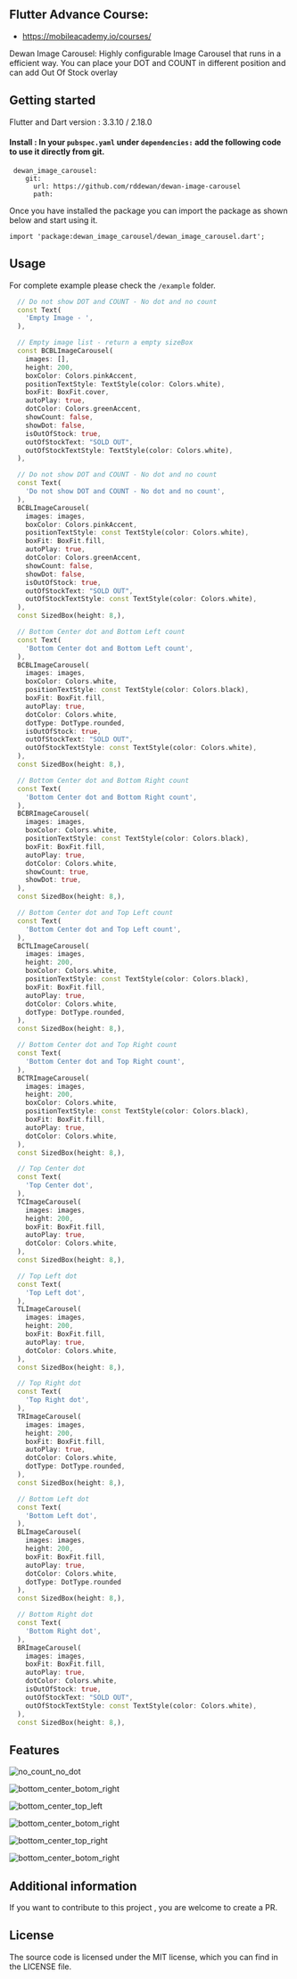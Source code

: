 ## Flutter Advance Course: 
* https://mobileacademy.io/courses/

Dewan Image Carousel: Highly configurable Image Carousel that runs in a efficient way. You can place your DOT and COUNT in different position and can add Out Of Stock overlay


## Getting started
Flutter and Dart version : 3.3.10 / 2.18.0
#### Install : In your `pubspec.yaml`  under `dependencies:` add the following code to use it directly from git.
```
 dewan_image_carousel:    
    git:
      url: https://github.com/rddewan/dewan-image-carousel
      path: 
```
Once you have installed the package you can import the package as shown below and start using it.

`import 'package:dewan_image_carousel/dewan_image_carousel.dart';`

## Usage

For complete example please check the `/example` folder.

```dart
  // Do not show DOT and COUNT - No dot and no count
  const Text(
    'Empty Image - ',
  ),

  // Empty image list - return a empty sizeBox
  const BCBLImageCarousel(
    images: [], 
    height: 200, 
    boxColor: Colors.pinkAccent,
    positionTextStyle: TextStyle(color: Colors.white),  
    boxFit: BoxFit.cover,
    autoPlay: true, 
    dotColor: Colors.greenAccent,  
    showCount: false,
    showDot: false,
    isOutOfStock: true,
    outOfStockText: "SOLD OUT", 
    outOfStockTextStyle: TextStyle(color: Colors.white),
  ),

  // Do not show DOT and COUNT - No dot and no count
  const Text(
    'Do not show DOT and COUNT - No dot and no count',
  ),
  BCBLImageCarousel(
    images: images,
    boxColor: Colors.pinkAccent,
    positionTextStyle: const TextStyle(color: Colors.white),  
    boxFit: BoxFit.fill,
    autoPlay: true, 
    dotColor: Colors.greenAccent,  
    showCount: false,
    showDot: false,
    isOutOfStock: true,
    outOfStockText: "SOLD OUT", 
    outOfStockTextStyle: const TextStyle(color: Colors.white),
  ),
  const SizedBox(height: 8,),

  // Bottom Center dot and Bottom Left count
  const Text(
    'Bottom Center dot and Bottom Left count',
  ),
  BCBLImageCarousel(
    images: images,              
    boxColor: Colors.white,
    positionTextStyle: const TextStyle(color: Colors.black),  
    boxFit: BoxFit.fill,
    autoPlay: true, 
    dotColor: Colors.white,
    dotType: DotType.rounded, 
    isOutOfStock: true,
    outOfStockText: "SOLD OUT", 
    outOfStockTextStyle: const TextStyle(color: Colors.white),                
  ),
  const SizedBox(height: 8,),

  // Bottom Center dot and Bottom Right count
  const Text(
    'Bottom Center dot and Bottom Right count',
  ),
  BCBRImageCarousel(
    images: images,             
    boxColor: Colors.white,
    positionTextStyle: const TextStyle(color: Colors.black),  
    boxFit: BoxFit.fill,
    autoPlay: true, 
    dotColor: Colors.white,  
    showCount: true,
    showDot: true,
  ),
  const SizedBox(height: 8,),

  // Bottom Center dot and Top Left count
  const Text(
    'Bottom Center dot and Top Left count',
  ),
  BCTLImageCarousel(
    images: images, 
    height: 200, 
    boxColor: Colors.white,
    positionTextStyle: const TextStyle(color: Colors.black),  
    boxFit: BoxFit.fill,
    autoPlay: true, 
    dotColor: Colors.white,
    dotType: DotType.rounded,                
  ),
  const SizedBox(height: 8,),

  // Bottom Center dot and Top Right count
  const Text(
    'Bottom Center dot and Top Right count',
  ),
  BCTRImageCarousel(
    images: images, 
    height: 200, 
    boxColor: Colors.white,
    positionTextStyle: const TextStyle(color: Colors.black),  
    boxFit: BoxFit.fill,
    autoPlay: true, 
    dotColor: Colors.white,                
  ),
  const SizedBox(height: 8,),

  // Top Center dot
  const Text(
    'Top Center dot',
  ),
  TCImageCarousel(
    images: images, 
    height: 200, 
    boxFit: BoxFit.fill,
    autoPlay: true,
    dotColor: Colors.white,  
  ),
  const SizedBox(height: 8,),

  // Top Left dot
  const Text(
    'Top Left dot',
  ),
  TLImageCarousel(
    images: images, 
    height: 200, 
    boxFit: BoxFit.fill,
    autoPlay: true,
    dotColor: Colors.white,  
  ),
  const SizedBox(height: 8,),

  // Top Right dot
  const Text(
    'Top Right dot',
  ),
  TRImageCarousel(
    images: images, 
    height: 200, 
    boxFit: BoxFit.fill,
    autoPlay: true,
    dotColor: Colors.white, 
    dotType: DotType.rounded,              
  ),
  const SizedBox(height: 8,),

  // Bottom Left dot
  const Text(
    'Bottom Left dot',
  ),
  BLImageCarousel(
    images: images, 
    height: 200, 
    boxFit: BoxFit.fill,
    autoPlay: true,
    dotColor: Colors.white,  
    dotType: DotType.rounded
  ),
  const SizedBox(height: 8,),

  // Bottom Right dot
  const Text(
    'Bottom Right dot',
  ),
  BRImageCarousel(
    images: images,               
    boxFit: BoxFit.fill,
    autoPlay: true,
    dotColor: Colors.white,  
    isOutOfStock: true,
    outOfStockText: "SOLD OUT", 
    outOfStockTextStyle: const TextStyle(color: Colors.white),
  ),
  const SizedBox(height: 8,),
```

## Features
![no_count_no_dot](screenshot/no_count_no_dot.gif)

![bottom_center_botom_right](screenshot/bottom_center_botom_right.gif)

![bottom_center_top_left](screenshot/bottom_center_top_left.gif)

![bottom_center_botom_right](screenshot/bottom_center_botom_right.gif)

![bottom_center_top_right](screenshot/bottom_center_top_right.gif)

![bottom_center_botom_right](screenshot/top_right.gif)

## Additional information
If you want to contribute to this project , you are welcome to create a PR.

## License
The source code is licensed under the MIT license, which you can find in
the LICENSE file.
